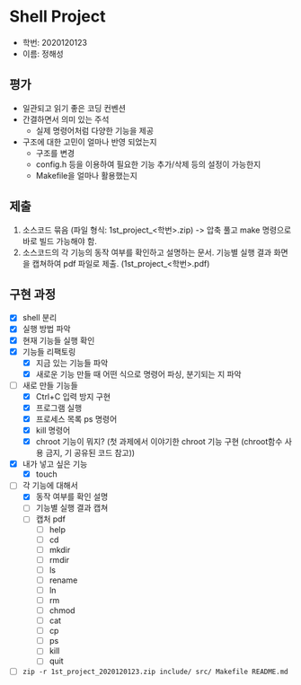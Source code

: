 # Shell Project

- 학번: 2020120123
- 이름: 정해성

## 평가

* 일관되고 읽기 좋은 코딩 컨벤션
* 간결하면서 의미 있는 주석
  * 실제 명령어처럼 다양한 기능을 제공
* 구조에 대한 고민이 얼마나 반영 되었는지
  * 구조를 변경
  * config.h 등을 이용하여 필요한 기능 추가/삭제 등의 설정이 가능한지
  * Makefile을 얼마나 활용했는지

## 제출

1. 소스코드 묶음 (파일 형식: 1st_project_<학번>.zip) -> 압축 풀고 make 명령으로 바로 빌드 가능해야 함.
2. 소스코드의 각 기능의 동작 여부를 확인하고 설명하는 문서. 기능별 실행 결과 화면을 캡쳐하여 pdf 파일로 제출. (1st_project_<학번>.pdf)

## 구현 과정

- [x] shell 분리
- [x] 실행 방법 파악
- [x] 현재 기능들 실행 확인
- [x] 기능들 리팩토링
  - [x] 지금 있는 기능들 파악
  - [x] 새로운 기능 만들 때 어떤 식으로 명령어 파싱, 분기되는 지 파악
- [ ] 새로 만들 기능들
  - [x] Ctrl+C 입력 방지 구현
  - [x] 프로그램 실행
  - [x] 프로세스 목록 ps 명령어
  - [x] kill 명령어
  - [x] chroot 기능이 뭐지? (첫 과제에서 이야기한 chroot 기능 구현 (chroot함수 사용 금지, 기 공유된 코드 참고))
- [x] 내가 넣고 싶은 기능
  - [x] touch

- [ ] 각 기능에 대해서
  - [x] 동작 여부를 확인 설명
  - [ ] 기능별 실행 결과 캡쳐
  - [ ] 캡처 pdf
    - [ ] help
    - [ ] cd
    - [ ] mkdir
    - [ ] rmdir
    - [ ] ls
    - [ ] rename
    - [ ] ln
    - [ ] rm
    - [ ] chmod
    - [ ] cat
    - [ ] cp
    - [ ] ps
    - [ ] kill
    - [ ] quit
- [ ] `zip -r 1st_project_2020120123.zip include/ src/ Makefile README.md`
